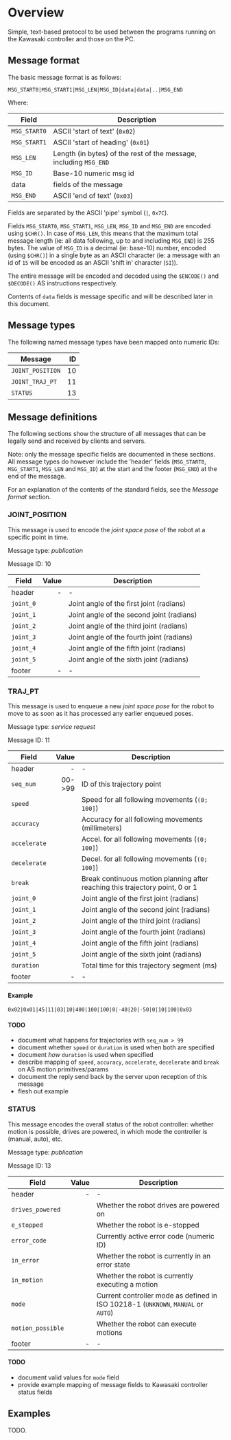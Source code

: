 # Overview

Simple, text-based protocol to be used between the programs running on the Kawasaki controller and those on the PC.


## Message format

The basic message format is as follows:

```
MSG_START0|MSG_START1|MSG_LEN|MSG_ID|data|data|..|MSG_END
```

Where:

| Field        | Description                       |
|--------------|-----------------------------------|
| `MSG_START0` | ASCII 'start of text'    (`0x02`) |
| `MSG_START1` | ASCII 'start of heading' (`0x01`) |
| `MSG_LEN`    | Length (in bytes) of the rest of the message, including `MSG_END` |
| `MSG_ID`     | Base-10 numeric msg id            |
| data         | fields of the message             |
| `MSG_END`    | ASCII 'end of text'      (`0x03`) |


Fields are separated by the ASCII 'pipe' symbol (`|`, `0x7C`).

Fields `MSG_START0`, `MSG_START1`, `MSG_LEN`, `MSG_ID` and `MSG_END` are encoded using `$CHR()`.
In case of `MSG_LEN`, this means that the maximum total message length (ie: all data following, up to and including `MSG_END`) is 255 bytes.
The value of `MSG_ID` is a decimal (ie: base-10) number, encoded (using `$CHR()`) in a single byte as an ASCII character (ie: a message with an id of `15` will be encoded as an ASCII 'shift in' character (`SI`)).

The entire message will be encoded and decoded using the `$ENCODE()` and `$DECODE()` AS instructions respectively.

Contents of `data` fields is message specific and will be described later in this document.

## Message types

The following named message types have been mapped onto numeric IDs:

| Message          | ID |
|------------------|---:|
| `JOINT_POSITION` | 10 |
| `JOINT_TRAJ_PT`  | 11 |
| `STATUS`         | 13 |

## Message definitions

The following sections show the structure of all messages that can be legally send and received by clients and servers.

Note: only the message specific fields are documented in these sections. All message types do however include the 'header' fields (`MSG_START0`, `MSG_START1`, `MSG_LEN` and `MSG_ID`) at the start and the footer (`MSG_END`) at the end of the message.

For an explanation of the contents of the standard fields, see the *Message format* section.

### JOINT_POSITION

This message is used to encode the *joint space pose* of the robot at a specific point in time.

Message type: *publication*

Message ID: 10

| Field        | Value | Description                               |
|--------------|------:|-------------------------------------------|
| header       |     - | -                                         |
| `joint_0`    |       | Joint angle of the first joint (radians)  |
| `joint_1`    |       | Joint angle of the second joint (radians) |
| `joint_2`    |       | Joint angle of the third joint (radians)  |
| `joint_3`    |       | Joint angle of the fourth joint (radians) |
| `joint_4`    |       | Joint angle of the fifth joint (radians)  |
| `joint_5`    |       | Joint angle of the sixth joint (radians)  |
| footer       |     - | -                                         |

### TRAJ_PT

This message is used to enqueue a new *joint space pose* for the robot to move to as soon as it has processed any earlier enqueued poses.

Message type: *service request*

Message ID: 11

| Field        | Value | Description                                 |
|--------------|------:|---------------------------------------------|
| header       |     - | -                                           |
| `seq_num`    |00->99 | ID of this trajectory point                 |
| `speed`      |       | Speed for all following movements (`(0; 100]`) |
| `accuracy`   |       | Accuracy for all following movements (millimeters) |
| `accelerate` |       | Accel. for all following movements (`(0; 100]`) |
| `decelerate` |       | Decel. for all following movements (`(0; 100]`) |
| `break`      |       | Break continuous motion planning after reaching this trajectory point, 0 or 1 |
| `joint_0`    |       | Joint angle of the first joint (radians)    |
| `joint_1`    |       | Joint angle of the second joint (radians)   |
| `joint_2`    |       | Joint angle of the third joint (radians)    |
| `joint_3`    |       | Joint angle of the fourth joint (radians)   |
| `joint_4`    |       | Joint angle of the fifth joint (radians)    |
| `joint_5`    |       | Joint angle of the sixth joint (radians)    |
| `duration`   |       | Total time for this trajectory segment (ms) |
| footer       |     - | -                                           |

#### Example

```
0x02|0x01|45|11|03|10|400|100|100|0|-40|20|-50|0|10|100|0x03
```

#### TODO

 * document what happens for trajectories with `seq_num > 99`
 * document whether `speed` or `duration` is used when both are specified
 * document *how* `duration` is used when specified
 * describe mapping of `speed`, `accuracy`, `accelerate`, `decelerate` and `break` on AS motion primitives/params
 * document the reply send back by the server upon reception of this message
 * flesh out example

### STATUS

This message encodes the overall status of the robot controller: whether motion is possible, drives are powered, in which mode the controller is (manual, auto), etc.

Message type: *publication*

Message ID: 13

| Field             | Value | Description                                 |
|-------------------|------:|---------------------------------------------|
| header            |     - | -                                           |
| `drives_powered`  |       | Whether the robot drives are powered on     |
| `e_stopped`       |       | Whether the robot is e-stopped              |
| `error_code`      |       | Currently active error code (numeric ID)    |
| `in_error`        |       | Whether the robot is currently in an error state |
| `in_motion`       |       | Whether the robot is currently executing a motion |
| `mode`            |       | Current controller mode as defined in ISO 10218-1 (`UNKNOWN`, `MANUAL` or `AUTO`) |
| `motion_possible` |       | Whether the robot can execute motions       |
| footer            |     - | -                                           |

#### TODO

 * document valid values for `mode` field
 * provide example mapping of message fields to Kawasaki controller status fields

## Examples

TODO.
